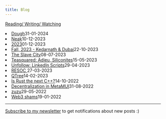 ```yaml
---
title: Blog
---
```

[Reading/ Writing/ Watching](../reading.html)

<!-- <span class="custom-tags">#tech</span> -->
<!-- <li class="flex justify-between pb2"><a href="./kashatandi.html" class="link">Kashatandi</a><span class="date gray">30-05-2024</span> </li> -->
<!-- <li class="flex justify-between pb2"><a href="./bandwagon.html" class="link">Bandwagon</a><span class="date gray">15-03-2024</span> </li> -->
<!-- <li class="flex justify-between pb2"><a href="./lifeandtheuniverse.html" class="link">Life, the Universe, and everything else</a><span class="date gray">18-02-2024</span> </li> -->
<li class="flex justify-between pb2"><a href="./dough.html" class="link">Dough</a><span class="date gray">31-01-2024</span> </li>
<li class="flex justify-between pb2"><a href="./neak.html" class="link">Neak</a><span class="date gray">10-12-2023</span> </li>
<li class="flex justify-between pb2"><a href="./23.html" class="link">2023</a><span class="date gray">01-12-2023</span> </li>
<li class="flex justify-between pb2"><a href="./fall23.html" class="link">Fall, 2023 - Kedarnath & Dubai</a><span class="date gray">22-10-2023</span> </li>
<li class="flex justify-between pb2"><a href="./lifeinametro.html" class="link">The Slave City</a><span class="date gray">08-07-2023</span> </li>
<li class="flex justify-between pb2"><a href="./teasquared.html" class="link">Teasquared: Adieu, Siliconites</a><span class="date gray">15-05-2023</span> </li>
<li class="flex justify-between pb2"><a href="./unfollowall.html" class="link">Unfollow: LinkedIn Scripts</a><span class="date gray">29-04-2023</span> </li>
<li class="flex justify-between pb2"><a href="./resoc.html" class="link">RESOC </a><span class="date gray">27-03-2023</span>
</li>
<li class="flex justify-between pb2"><a href="./qtree.html" class="link">QTree</a><span class="date gray">14-02-2023</span></li>
<li class="flex justify-between pb2"><a href="./rust.html" class="link">Is Rust the next C++?</a><span class="date gray">14-10-2022</span>
</li>
<li class="flex justify-between pb2"><a href="./metamuiwallet.html" class="link">Decentralization in MetaMUI</a><span class="date gray">31-08-2022</span>
</li>
<li class="flex justify-between pb2"><a href="./zuzu.html" class="link">zuzu</a><span class="date gray">29-05-2022</span>
</li>
<li class="flex justify-between pb2"><a href="./infeasibleWeb3.html" class="link">Web3 shams</a><span class="date gray">19-01-2022</span>
</li>
<!-- <span class="custom-tags">#journals</span> -->

---

[Subscribe to my newsletter](https://fuzzymf.substack.com/subscribe) to get notifications about new posts :)
